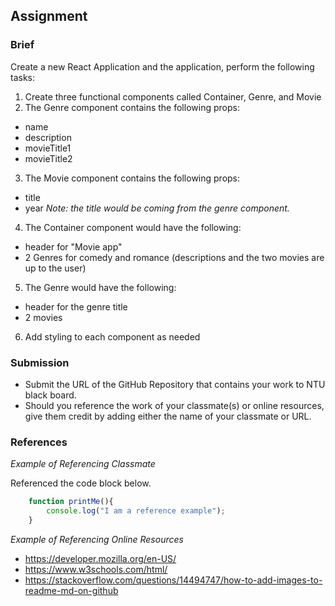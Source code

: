 ## Assignment

### Brief

Create a new React Application and the application, perform the following tasks:
1. Create three functional components called Container, Genre, and Movie
2. The Genre component contains the following props:
- name
- description
- movieTitle1
- movieTitle2
3. The Movie component contains the following props:
- title
- year
*Note: the title would be coming from the genre component.*
4. The Container component would have the following:
- header for "Movie app"
- 2 Genres for comedy and romance (descriptions and the two movies are up to the user)
5. The Genre would have the following:
- header for the genre title
- 2 movies
6. Add styling to each component as needed

### Submission 

- Submit the URL of the GitHub Repository that contains your work to NTU black board.
- Should you reference the work of your classmate(s) or online resources, give them credit by adding either the name of your classmate or URL. 

### References

_Example of Referencing Classmate_

Referenced the code block below.
```js
    function printMe(){
        console.log("I am a reference example");
    }
```

_Example of Referencing Online Resources_

- https://developer.mozilla.org/en-US/
- https://www.w3schools.com/html/
- https://stackoverflow.com/questions/14494747/how-to-add-images-to-readme-md-on-github

